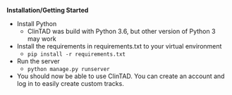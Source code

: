 **Installation/Getting Started**
- Install Python
    - ClinTAD was build with Python 3.6, but other version of Python 3 may work
- Install the requirements in requirements.txt to your virtual environment
    - `pip install -r requirements.txt`
- Run the server
    - `python manage.py runserver`     
- You should now be able to use ClinTAD.  You can create an account and log in to easily create custom tracks.